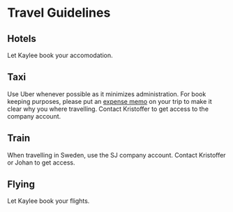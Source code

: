 # Travel Guidelines

## Hotels

Let Kaylee book your accomodation.

## Taxi

Use Uber whenever possible as it minimizes administration. For book keeping purposes, please put an [expense memo](https://help.uber.com/riders/article/how-to-use-expense-memos?nodeId=b5184ede-6169-4f44-82ad-2b0dbe48699b) on your trip to make it clear why you where travelling. Contact Kristoffer to get access to the company account.

## Train

When travelling in Sweden, use the SJ company account. Contact Kristoffer or Johan to get access.

## Flying

Let Kaylee book your flights.